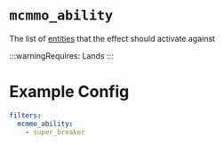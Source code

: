 # `mcmmo_ability`

The list of [entities](https://hub.spigotmc.org/javadocs/bukkit/org/bukkit/entity/EntityType.html) that the effect should activate against

:::warningRequires:
Lands
:::

# Example Config
```yaml
filters:
  mcmmo_ability: 
    - super_breaker
```
